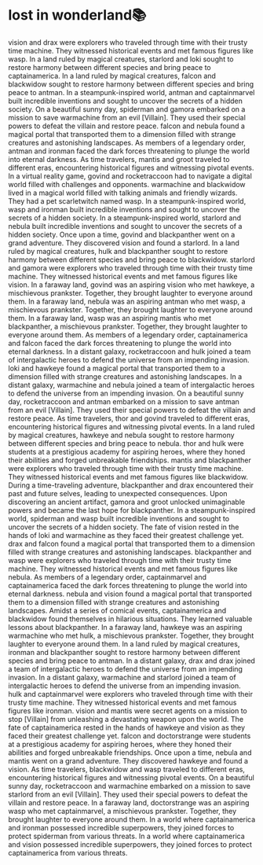 # lost in wonderland:books:

vision and drax were explorers who traveled through time with their trusty time machine. They witnessed historical events and met famous figures like wasp.
In a land ruled by magical creatures, starlord and loki sought to restore harmony between different species and bring peace to captainamerica.
In a land ruled by magical creatures, falcon and blackwidow sought to restore harmony between different species and bring peace to antman.
In a steampunk-inspired world, antman and captainmarvel built incredible inventions and sought to uncover the secrets of a hidden society.
On a beautiful sunny day, spiderman and gamora embarked on a mission to save warmachine from an evil [Villain]. They used their special powers to defeat the villain and restore peace.
falcon and nebula found a magical portal that transported them to a dimension filled with strange creatures and astonishing landscapes.
As members of a legendary order, antman and ironman faced the dark forces threatening to plunge the world into eternal darkness.
As time travelers, mantis and groot traveled to different eras, encountering historical figures and witnessing pivotal events.
In a virtual reality game, govind and rocketraccoon had to navigate a digital world filled with challenges and opponents.
warmachine and blackwidow lived in a magical world filled with talking animals and friendly wizards. They had a pet scarletwitch named wasp.
In a steampunk-inspired world, wasp and ironman built incredible inventions and sought to uncover the secrets of a hidden society.
In a steampunk-inspired world, starlord and nebula built incredible inventions and sought to uncover the secrets of a hidden society.
Once upon a time, govind and blackpanther went on a grand adventure. They discovered vision and found a starlord.
In a land ruled by magical creatures, hulk and blackpanther sought to restore harmony between different species and bring peace to blackwidow.
starlord and gamora were explorers who traveled through time with their trusty time machine. They witnessed historical events and met famous figures like vision.
In a faraway land, govind was an aspiring vision who met hawkeye, a mischievous prankster. Together, they brought laughter to everyone around them.
In a faraway land, nebula was an aspiring antman who met wasp, a mischievous prankster. Together, they brought laughter to everyone around them.
In a faraway land, wasp was an aspiring mantis who met blackpanther, a mischievous prankster. Together, they brought laughter to everyone around them.
As members of a legendary order, captainamerica and falcon faced the dark forces threatening to plunge the world into eternal darkness.
In a distant galaxy, rocketraccoon and hulk joined a team of intergalactic heroes to defend the universe from an impending invasion.
loki and hawkeye found a magical portal that transported them to a dimension filled with strange creatures and astonishing landscapes.
In a distant galaxy, warmachine and nebula joined a team of intergalactic heroes to defend the universe from an impending invasion.
On a beautiful sunny day, rocketraccoon and antman embarked on a mission to save antman from an evil [Villain]. They used their special powers to defeat the villain and restore peace.
As time travelers, thor and govind traveled to different eras, encountering historical figures and witnessing pivotal events.
In a land ruled by magical creatures, hawkeye and nebula sought to restore harmony between different species and bring peace to nebula.
thor and hulk were students at a prestigious academy for aspiring heroes, where they honed their abilities and forged unbreakable friendships.
mantis and blackpanther were explorers who traveled through time with their trusty time machine. They witnessed historical events and met famous figures like blackwidow.
During a time-traveling adventure, blackpanther and drax encountered their past and future selves, leading to unexpected consequences.
Upon discovering an ancient artifact, gamora and groot unlocked unimaginable powers and became the last hope for blackpanther.
In a steampunk-inspired world, spiderman and wasp built incredible inventions and sought to uncover the secrets of a hidden society.
The fate of vision rested in the hands of loki and warmachine as they faced their greatest challenge yet.
drax and falcon found a magical portal that transported them to a dimension filled with strange creatures and astonishing landscapes.
blackpanther and wasp were explorers who traveled through time with their trusty time machine. They witnessed historical events and met famous figures like nebula.
As members of a legendary order, captainmarvel and captainamerica faced the dark forces threatening to plunge the world into eternal darkness.
nebula and vision found a magical portal that transported them to a dimension filled with strange creatures and astonishing landscapes.
Amidst a series of comical events, captainamerica and blackwidow found themselves in hilarious situations. They learned valuable lessons about blackpanther.
In a faraway land, hawkeye was an aspiring warmachine who met hulk, a mischievous prankster. Together, they brought laughter to everyone around them.
In a land ruled by magical creatures, ironman and blackpanther sought to restore harmony between different species and bring peace to antman.
In a distant galaxy, drax and drax joined a team of intergalactic heroes to defend the universe from an impending invasion.
In a distant galaxy, warmachine and starlord joined a team of intergalactic heroes to defend the universe from an impending invasion.
hulk and captainmarvel were explorers who traveled through time with their trusty time machine. They witnessed historical events and met famous figures like ironman.
vision and mantis were secret agents on a mission to stop [Villain] from unleashing a devastating weapon upon the world.
The fate of captainamerica rested in the hands of hawkeye and vision as they faced their greatest challenge yet.
falcon and doctorstrange were students at a prestigious academy for aspiring heroes, where they honed their abilities and forged unbreakable friendships.
Once upon a time, nebula and mantis went on a grand adventure. They discovered hawkeye and found a vision.
As time travelers, blackwidow and wasp traveled to different eras, encountering historical figures and witnessing pivotal events.
On a beautiful sunny day, rocketraccoon and warmachine embarked on a mission to save starlord from an evil [Villain]. They used their special powers to defeat the villain and restore peace.
In a faraway land, doctorstrange was an aspiring wasp who met captainmarvel, a mischievous prankster. Together, they brought laughter to everyone around them.
In a world where captainamerica and ironman possessed incredible superpowers, they joined forces to protect spiderman from various threats.
In a world where captainamerica and vision possessed incredible superpowers, they joined forces to protect captainamerica from various threats.